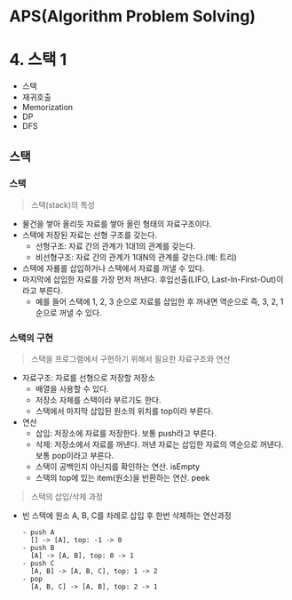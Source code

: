 # APS(Algorithm Problem Solving)
# 4. 스택 1
- 스택
- 재귀호출
- Memorization
- DP
- DFS

## 스택
### 스택
> 스택(stack)의 특성
- 물건을 쌓아 올리듯 자료를 쌓아 올린 형태의 자료구조이다.
- 스택에 저장된 자료는 선형 구조를 갖는다.
  - 선형구조: 자료 간의 관계가 1대1의 관계를 갖는다.
  - 비선형구조: 자료 간의 관계가 1대N의 관계를 갖는다.(예: 트리)
- 스택에 자룔를 삽입하거나 스택에서 자료를 꺼낼 수 있다.
- 마지막에 삽입한 자료를 가장 먼저 꺼낸다. 후입선출(LIFO, Last-In-First-Out)이라고 부른다.
  - 예를 들어 스택에 1, 2, 3 순으로 자료를 삽입한 후 꺼내면 역순으로 즉, 3, 2, 1 순으로 꺼낼 수 있다.

### 스택의 구현
> 스택을 프로그램에서 구현하기 위해서 필요한 자료구조와 연산
- 자료구조: 자료를 선형으로 저장할 저장소
  - 배열을 사용할 수 있다.
  - 저장소 자체를 스택이라 부르기도 한다.
  - 스택에서 마지막 삽입된 원소의 위치를 top이라 부른다.
- 연산
  - 삽입: 저장소에 자료를 저장한다. 보통 push라고 부른다.
  - 삭제: 저장소에서 자료를 꺼낸다. 꺼낸 자료는 삽입한 자료의 역순으로 꺼낸다. 보통 pop이라고 부른다.
  - 스택이 공백인지 아닌지를 확인하는 연산. isEmpty
  - 스택의 top에 있는 item(원소)을 반환하는 연산. peek

> 스택의 삽입/삭제 과정
- 빈 스택에 원소 A, B, C를 차례로 삽입 후 한번 삭제하는 연산과정
  ```
  - push A
    [] -> [A], top: -1 -> 0
  - push B
    [A] -> [A, B], top: 0 -> 1
  - push C
    [A, B] -> [A, B, C], top: 1 -> 2
  - pop
    [A, B, C] -> [A, B], top: 2 -> 1
  ```